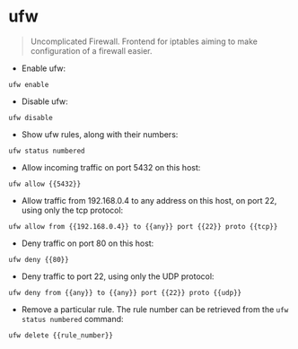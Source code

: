 # ufw

> Uncomplicated Firewall.
> Frontend for iptables aiming to make configuration of a firewall easier.

- Enable ufw:

`ufw enable`

- Disable ufw:

`ufw disable`

- Show ufw rules, along with their numbers:

`ufw status numbered`

- Allow incoming traffic on port 5432 on this host:

`ufw allow {{5432}}`

- Allow traffic from 192.168.0.4 to any address on this host, on port 22, using only the tcp protocol:

`ufw allow from {{192.168.0.4}} to {{any}} port {{22}} proto {{tcp}}`

- Deny traffic on port 80 on this host:

`ufw deny {{80}}`

- Deny traffic to port 22, using only the UDP protocol:

`ufw deny from {{any}} to {{any}} port {{22}} proto {{udp}}`

- Remove a particular rule. The rule number can be retrieved from the `ufw status numbered` command:

`ufw delete {{rule_number}}`
